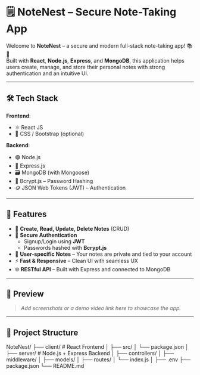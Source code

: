 # 🗒️ NoteNest – Secure Note-Taking App

Welcome to **NoteNest** – a secure and modern full-stack note-taking app! 📚🔐  
Built with **React**, **Node.js**, **Express**, and **MongoDB**, this application helps users create, manage, and store their personal notes with strong authentication and an intuitive UI.

---

## 🛠️ Tech Stack

**Frontend**:
- ⚛️ React JS
- 🎨 CSS / Bootstrap (optional)

**Backend**:
- 🟢 Node.js
- 🚂 Express.js
- 🗃️ MongoDB (with Mongoose)
- 🔐 Bcrypt.js – Password Hashing
- 🪙 JSON Web Tokens (JWT) – Authentication

---

## 🚀 Features

- 📝 **Create, Read, Update, Delete Notes** (CRUD)
- 🔐 **Secure Authentication**
  - Signup/Login using **JWT**
  - Passwords hashed with **Bcrypt.js**
- 📒 **User-specific Notes** – Your notes are private and tied to your account
- ⚡ **Fast & Responsive** – Clean UI with seamless UX
- 🌐 **RESTful API** – Built with Express and connected to MongoDB

---

## 📸 Preview

> _Add screenshots or a demo video link here to showcase the app._

---

## 📁 Project Structure

NoteNest/
├── client/ # React Frontend
│ ├── src/
│ └── package.json
│
├── server/ # Node.js + Express Backend
│ ├── controllers/
│ ├── middleware/
│ ├── models/
│ ├── routes/
│ └── index.js
│
├── .env
├── package.json
└── README.md

